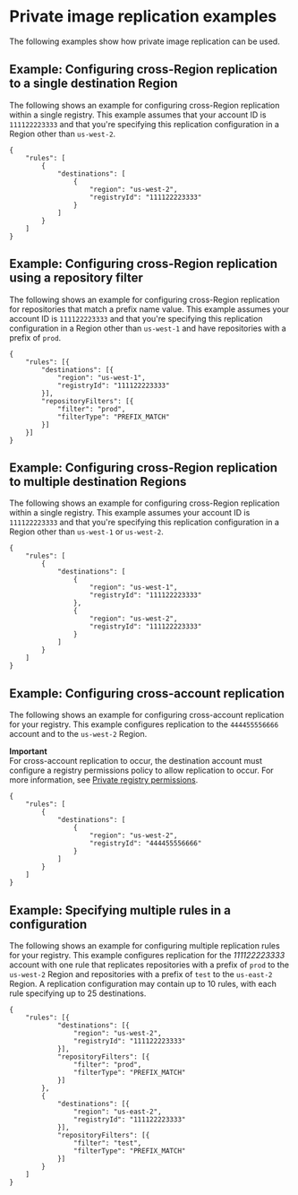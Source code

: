 # Private image replication examples<a name="registry-settings-examples"></a>

The following examples show how private image replication can be used\.

## Example: Configuring cross\-Region replication to a single destination Region<a name="registry-settings-examples-crr-single"></a>

The following shows an example for configuring cross\-Region replication within a single registry\. This example assumes that your account ID is `111122223333` and that you're specifying this replication configuration in a Region other than `us-west-2`\.

```
{
    "rules": [
        {
            "destinations": [
                {
                    "region": "us-west-2",
                    "registryId": "111122223333"
                }
            ]
        }
    ]
}
```

## Example: Configuring cross\-Region replication using a repository filter<a name="registry-settings-examples-crr-filter"></a>

The following shows an example for configuring cross\-Region replication for repositories that match a prefix name value\. This example assumes your account ID is `111122223333` and that you're specifying this replication configuration in a Region other than `us-west-1` and have repositories with a prefix of `prod`\.

```
{
	"rules": [{
		"destinations": [{
			"region": "us-west-1",
			"registryId": "111122223333"
		}],
		"repositoryFilters": [{
			"filter": "prod",
			"filterType": "PREFIX_MATCH"
		}]
	}]
}
```

## Example: Configuring cross\-Region replication to multiple destination Regions<a name="registry-settings-examples-crr-multipledestinations"></a>

The following shows an example for configuring cross\-Region replication within a single registry\. This example assumes your account ID is `111122223333` and that you're specifying this replication configuration in a Region other than `us-west-1` or `us-west-2`\.

```
{
    "rules": [
        {
            "destinations": [
                {
                    "region": "us-west-1",
                    "registryId": "111122223333"
                },
                {
                    "region": "us-west-2",
                    "registryId": "111122223333"
                }
            ]
        }
    ]
}
```

## Example: Configuring cross\-account replication<a name="registry-settings-examples-crossaccount"></a>

The following shows an example for configuring cross\-account replication for your registry\. This example configures replication to the `444455556666` account and to the `us-west-2` Region\.

**Important**  
For cross\-account replication to occur, the destination account must configure a registry permissions policy to allow replication to occur\. For more information, see [Private registry permissions](registry-permissions.md)\.

```
{
    "rules": [
        {
            "destinations": [
                {
                    "region": "us-west-2",
                    "registryId": "444455556666"
                }
            ]
        }
    ]
}
```

## Example: Specifying multiple rules in a configuration<a name="registry-settings-examples-multiple-rules"></a>

The following shows an example for configuring multiple replication rules for your registry\. This example configures replication for the *111122223333* account with one rule that replicates repositories with a prefix of `prod` to the `us-west-2` Region and repositories with a prefix of `test` to the `us-east-2` Region\. A replication configuration may contain up to 10 rules, with each rule specifying up to 25 destinations\.

```
{
	"rules": [{
			"destinations": [{
				"region": "us-west-2",
				"registryId": "111122223333"
			}],
			"repositoryFilters": [{
				"filter": "prod",
				"filterType": "PREFIX_MATCH"
			}]
		},
		{
			"destinations": [{
				"region": "us-east-2",
				"registryId": "111122223333"
			}],
			"repositoryFilters": [{
				"filter": "test",
				"filterType": "PREFIX_MATCH"
			}]
		}
	]
}
```